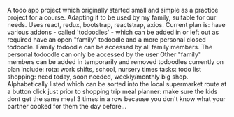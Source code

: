 A todo app project which originally started small and simple as a practice project for a course. Adapting it to be used by my family, suitable for our needs.
Uses react, redux, bootstrap, reactstrap, axios.
Current plan is: 
  have various addons - called 'todoodles' - which can be added in or left out as required
  have an open "family" todoodle and a more personal closed todoodle.  Family todoodle can be accessed by all family members.  The personal todoodle can only be accessed by the user
  Other "family" members can be added in temporarily and removed
  todoodles currently on plan include:
    rota: work shifts, school, nursery times
    tasks: todo list
    shopping: need today, soon needed, weekly/monthly big shop.  Alphabetically listed which can be sorted into the local supermarket route at a button click just prior to shopping trip
    meal planner: make sure the kids dont get the same meal 3 times in a row because you don't know what your partner cooked for them the day before...
    
  
